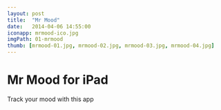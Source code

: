 ```yaml
---
layout: post
title:  "Mr Mood"
date:   2014-04-06 14:55:00
iconapp: mrmood-ico.jpg
imgPath: 01-mrmood
thumb: [mrmood-01.jpg, mrmood-02.jpg, mrmood-03.jpg, mrmood-04.jpg]
---
```


# Mr Mood for iPad

Track your mood with this app